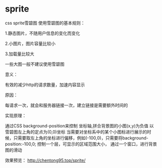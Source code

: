 # sprite
css sprite雪碧图
使用雪碧图的基本规则：

1.静态图片，不随用户信息的变化而变化

2.小图片，图片容量比较小

3.加载量比较大

一些大图一般不建议使用雪碧图

意义：

有效的减少http的请求数量，加速内容显示

原因：

每请求一次，就会和服务器链接一次，建立链接是需要额外时间的

实现原理：

通过CSS background-position来控制
坐标轴,拼合背景图的小图(x,y)为负值
以雪碧图左上角的定点为(0,0)坐标
当需要对坐标系中的某个小图标进行展示的时候，只需要取左上角的坐标进行偏移，例如(-100,0)，只需要将background-position:-100,0;
控制一个层，可显示的区域范围大小，
通过一个窗口，进行背景图的滑动

效果预览：
http://chentong95.top/sprite/
